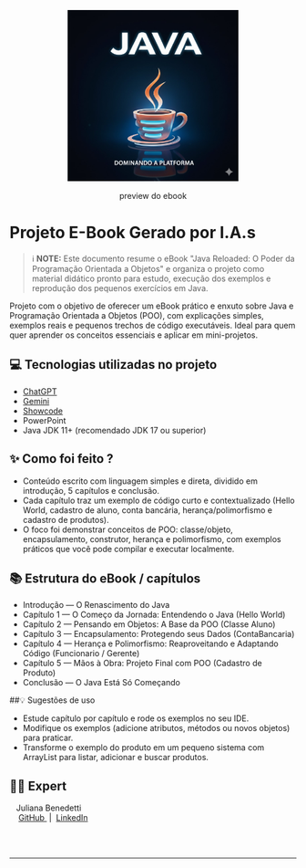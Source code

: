<p align="center">
<img 
    src="./assets/Img capa Ebook.jpg"
    width="300"
/>

</p>

<p align="center">
    preview do ebook
</p>



# Projeto E-Book Gerado por I.A.s


 > ℹ️ **NOTE:** Este documento resume o eBook "Java Reloaded: O Poder da Programação Orientada a Objetos" e organiza o projeto como material didático pronto para estudo, execução dos exemplos e reprodução dos pequenos exercícios em Java.

Projeto com o objetivo de oferecer um eBook prático e enxuto sobre Java e Programação Orientada a Objetos (POO), com explicações simples, exemplos reais e pequenos trechos de código executáveis. Ideal para quem quer aprender os conceitos essenciais e aplicar em mini-projetos.


## 💻 Tecnologias utilizadas no projeto

- [ChatGPT](https://chat.openai.com/) 
- [Gemini](https://gemini.google.com/?hl=pt-BR)
- [Showcode](https://showcode.app/)
- PowerPoint
- Java JDK 11+ (recomendado JDK 17 ou superior)


## ✨ Como foi feito ?

- Conteúdo escrito com linguagem simples e direta, dividido em introdução, 5 capítulos e conclusão.
- Cada capítulo traz um exemplo de código curto e contextualizado (Hello World, cadastro de aluno, conta bancária, herança/polimorfismo e cadastro de produtos).
- O foco foi demonstrar conceitos de POO: classe/objeto, encapsulamento, construtor, herança e polimorfismo, com exemplos práticos que você pode compilar e executar localmente.


## 📚 Estrutura do eBook / capítulos

- Introdução — O Renascimento do Java
- Capítulo 1 — O Começo da Jornada: Entendendo o Java (Hello World)
- Capítulo 2 — Pensando em Objetos: A Base da POO (Classe Aluno)
- Capítulo 3 — Encapsulamento: Protegendo seus Dados (ContaBancaria)
- Capítulo 4 — Herança e Polimorfismo: Reaproveitando e Adaptando Código (Funcionario / Gerente)
- Capítulo 5 — Mãos à Obra: Projeto Final com POO (Cadastro de Produto)
- Conclusão — O Java Está Só Começando


##💡 Sugestões de uso

- Estude capítulo por capítulo e rode os exemplos no seu IDE.
- Modifique os exemplos (adicione atributos, métodos ou novos objetos) para praticar.
- Transforme o exemplo do produto em um pequeno sistema com ArrayList<Produto> para listar, adicionar e buscar produtos.


## 👨‍💻 Expert

<p>
    <p>&nbsp&nbsp&nbspJuliana Benedetti<br>
    &nbsp&nbsp&nbsp
    <a 
        href="https://github.com/JujuBene">
        GitHub
    </a>
    &nbsp;|&nbsp;
    <a 
        href="https://www.linkedin.com/in/juliana-magiero-benedetti/">
        LinkedIn
    </a>
 
   
   
</p>
<br/><br/>
<p>

---
